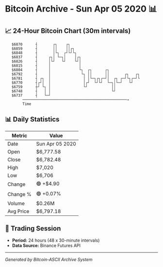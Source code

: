 # Bitcoin Archive - Sun Apr 05 2020 📊

## 📈 24-Hour Bitcoin Chart (30m intervals)

```
   $6870      ┤       ┌┐    ┌┐                                 
   $6859      ┤       ││    ││┌┐                               
   $6848      ┤       │└┐  ┌┘└┘└┐                              
   $6837      ┤     ┌┐│ └─┐│    │┌┐                            
   $6826      ┤     │└┘   └┘    └┘│                            
   $6815      ┤     │             │                            
   $6804      ┤     │             └┐  ┌┐      ┌┐               
   $6792      ┤     │              └┐ ││      ││       ┌┐   ┌┐ 
   $6781      ┤ ┌┐  │               │ │└─┐┌┐┌─┘│  ┌┐ ┌─┘└┐┌─┘└ 
   $6770      ┤┌┘│  │               │┌┘  └┘└┘  └─┐│└─┘   └┘    
   $6759      ┼┘ └┐ │               └┘           ││            
   $6748      ┤   │ │                            └┘            
   $6737      ┤   └─┘                                          
        ────────────────────────────────────────────────→
        Time
```

## 📊 Daily Statistics

| Metric | Value |
|--------|-------|
| Date | Sun Apr 05 2020 |
| Open | $6,777.58 |
| Close | $6,782.48 |
| High | $7,020 |
| Low | $6,706 |
| Change | 🟢 +$4.90 |
| Change % | 🟢 +0.07% |
| Volume | $0.26M |
| Avg Price | $6,797.18 |

## 📅 Trading Session

- **Period:** 24 hours (48 x 30-minute intervals)
- **Data Source:** Binance Futures API

---
*Generated by Bitcoin-ASCII Archive System*
